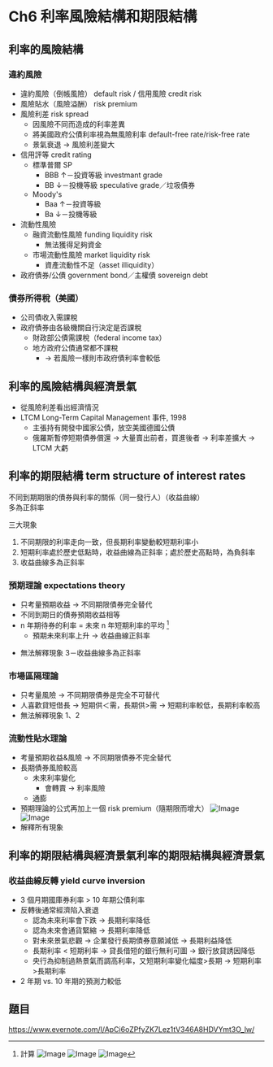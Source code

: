 # Ch6 利率風險結構和期限結構

## 利率的風險結構
### 違約風險
- 違約風險（倒帳風險） default risk / 信用風險 credit risk
- 風險貼水（風險溢酬） risk premium
- 風險利差 risk spread
  - 因風險不同而造成的利率差異
  - 將美國政府公債利率視為無風險利率 default-free rate/risk-free rate
  - 景氣衰退 → 風險利差變大
- 信用評等 credit rating
  - 標準普爾 SP
    - BBB ↑－投資等級 investmant grade
    - BB ↓－投機等級 speculative grade／垃圾債券
  - Moody's
    - Baa ↑－投資等級
    - Ba ↓－投機等級
- 流動性風險
  - 融資流動性風險 funding liquidity risk
    - 無法獲得足夠資金
  - 市場流動性風險 market liquidity risk
    - 資產流動性不足（asset illiquidity）
- 政府債券/公債 government bond／主權債 sovereign debt


### 債券所得稅（美國）
- 公司債收入需課稅
- 政府債券由各級機關自行決定是否課稅
  - 財政部公債需課稅（federal income tax）
  - 地方政府公債通常都不課稅
    - → 若風險一樣則市政府債利率會較低
  
## 利率的風險結構與經濟景氣
- 從風險利差看出經濟情況
- LTCM Long-Term Capital Management 事件, 1998
  - 主張持有開發中國家公債，放空美國德國公債
  - 俄羅斯暫停短期債券償還 → 大量賣出前者，買進後者 → 利率差擴大 → LTCM 大虧
  
## 利率的期限結構 term structure of interest rates
不同到期期限的債券與利率的關係（同一發行人）（收益曲線）  
多為正斜率

三大現象
1. 不同期限的利率走向一致，但長期利率變動較短期利率小
2. 短期利率處於歷史低點時，收益曲線為正斜率；處於歷史高點時，為負斜率
3. 收益曲線多為正斜率

### 預期理論 expectations theory
- 只考量預期收益 → 不同期限債券完全替代
- 不同到期日的債券預期收益相等
- n 年期待券的利率 = 未來 n 年短期利率的平均 [^1]
  - 預期未來利率上升 → 收益曲線正斜率

[^1]:計算
![Image](https://i.imgur.com/bHYaNd9.png)
![Image](https://i.imgur.com/zmlS5gc.png)
![Image](https://i.imgur.com/WKbZ734.png)
- 無法解釋現象 3－收益曲線多為正斜率

### 市場區隔理論
- 只考量風險 → 不同期限債券是完全不可替代
- 人喜歡貸短借長 → 短期供＜需，長期供>需 → 短期利率較低，長期利率較高
- 無法解釋現象 1、2

### 流動性貼水理論
- 考量預期收益&風險 → 不同期限債券不完全替代
- 長期債券風險較高
  - 未來利率變化
    - 會轉賣 → 利率風險
  - 通膨
- 預期理論的公式再加上一個 risk premium（隨期限而增大）
![Image](https://i.imgur.com/A8bU3sV.png)
![Image](https://i.imgur.com/bjiKzPE.png)
- 解釋所有現象

## 利率的期限結構與經濟景氣利率的期限結構與經濟景氣
### 收益曲線反轉 yield curve inversion
- 3 個月期國庫券利率 > 10 年期公債利率
- 反轉後通常經濟陷入衰退
  - 認為未來利率會下跌 → 長期利率降低
  - 認為未來會通貨緊縮 → 長期利率降低
  - 對未來景氣悲觀 → 企業發行長期債券意願減低 → 長期利益降低
  - 長期利率 < 短期利率 → 貸長借短的銀行無利可圖 → 銀行放貸誘因降低
  - 央行為抑制過熱景氣而調高利率，又短期利率變化幅度>長期 → 短期利率>長期利率
- 2 年期 vs. 10 年期的預測力較低


## 題目
https://www.evernote.com/l/ApCi6oZPfyZK7Lez1tV346A8HDVYmt3O_lw/